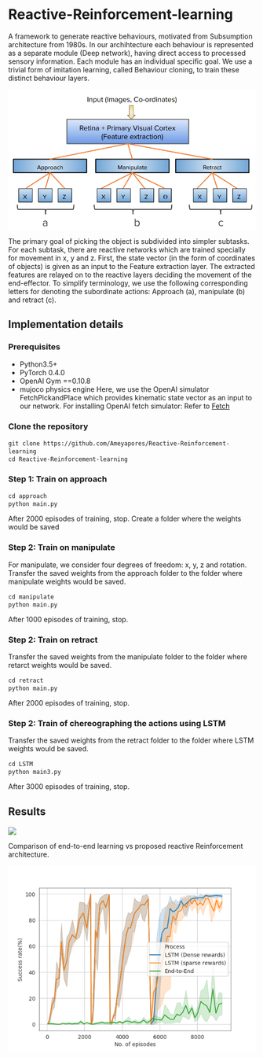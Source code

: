 # Reactive-Reinforcement-learning

A framework to generate reactive behaviours, motivated from Subsumption architecture from 1980s. In our archihtecture each  behaviour is represented as a separate module (Deep network), having direct access to processed sensory information. Each module has an individual specific goal. We use a trivial form of imitation learning, called Behaviour cloning, to train these distinct behaviour layers.

<img align="center" src="images/ameya.png" width="1200"> 

The primary goal of picking the object is subdivided into simpler subtasks. For each subtask, there are reactive networks which are trained specially for movement in x, y and z. First, the state vector (in the form of coordinates of objects) is given as an input to the Feature extraction layer. The extracted features are relayed on to the reactive layers deciding the movement of the end-effector. To simplify terminology, we use the following corresponding letters for denoting the subordinate actions: Approach (a), manipulate (b) and retract (c).


## Implementation details
### Prerequisites
- Python3.5+
- PyTorch 0.4.0
- OpenAI Gym ==0.10.8
- mujoco physics engine
Here, we use the OpenAI simulator FetchPickandPlace which provides kinematic state vector as an input to our network.
For installing OpenAI fetch simulator: Refer to [Fetch](https://openai.com/blog/ingredients-for-robotics-research/)
### Clone the repository

```
git clone https://github.com/Ameyapores/Reactive-Reinforcement-learning
cd Reactive-Reinforcement-learning
```
### Step 1: Train on approach
```
cd approach
python main.py
```
After 2000 episodes of training, stop.
Create a folder where the weights would be saved
### Step 2: Train on manipulate
For manipulate, we consider four degrees of freedom: x, y, z and rotation.
Transfer the saved weights from the approach folder to the folder where manipulate weights would be saved.
```
cd manipulate
python main.py
```
After 1000 episodes of training, stop.
### Step 2: Train on retract
Transfer the saved weights from the manipulate folder to the folder where retarct weights would be saved.
```
cd retract
python main.py
```
After 2000 episodes of training, stop.
### Step 2: Train of chereographing the actions using LSTM
Transfer the saved weights from the retract folder to the folder where LSTM weights would be saved.
```
cd LSTM
python main3.py
```
After 3000 episodes of training, stop.
## Results
<img align="center" src="images/fetch_rotate.gif" width="600"> 

Comparison of end-to-end learning vs proposed reactive Reinforcement architecture.

<img align="center" src="images/Figure_4.png"> 
